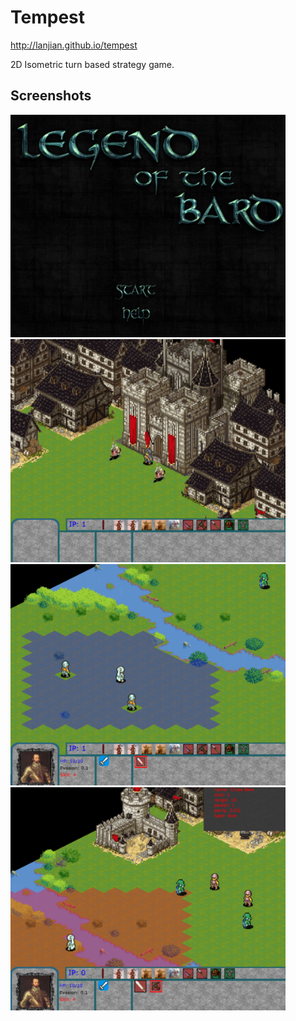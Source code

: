 # Tempest

http://lanjian.github.io/tempest

2D Isometric turn based strategy game.

## Screenshots

<a href="https://github.com/LanJian/tempest/raw/master/screenshots/1.png"><img src="https://github.com/LanJian/tempest/raw/master/screenshots/1.png" width="440" alt="Screenshot 1"></a>
<a href="https://github.com/LanJian/tempest/raw/master/screenshots/2.png"><img src="https://github.com/LanJian/tempest/raw/master/screenshots/2.png" width="440" alt="Screenshot 2"></a>
<a href="https://github.com/LanJian/tempest/raw/master/screenshots/3.png"><img src="https://github.com/LanJian/tempest/raw/master/screenshots/3.png" width="440" alt="Screenshot 3"></a>
<a href="https://github.com/LanJian/tempest/raw/master/screenshots/4.png"><img src="https://github.com/LanJian/tempest/raw/master/screenshots/4.png" width="440" alt="Screenshot 4"></a>
